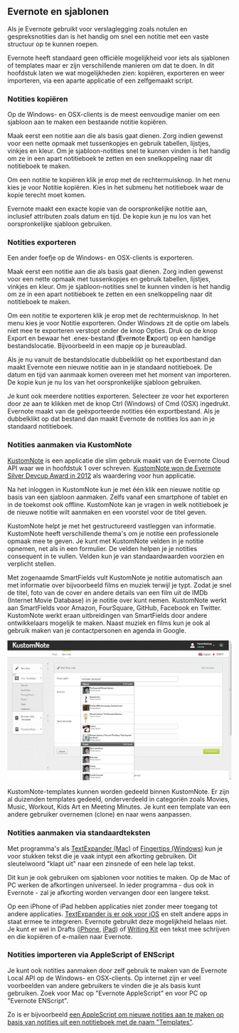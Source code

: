 ## Evernote en sjablonen

Als je Evernote gebruikt voor verslaglegging zoals notulen en gespreksnotities dan is het handig om snel een notitie met een vaste structuur op te kunnen roepen.

Evernote heeft standaard geen officiële mogelijkheid voor iets als sjablonen of templates maar er zijn verschillende manieren om dat te doen. In dit hoofdstuk laten we wat mogelijkheden zien: kopiëren, exporteren en weer importeren, via een aparte applicatie of een zelfgemaakt script.

### Notities kopiëren

Op de Windows- en OSX-clients is de meest eenvoudige manier om een sjabloon aan te maken een bestaande notitie kopiëren.

Maak eerst een notitie aan die als basis gaat dienen. Zorg indien gewenst voor een nette opmaak met tussenkopjes en gebruik tabellen, lijstjes, vinkjes en kleur. Om je sjabloon-notities snel te kunnen vinden is het handig om ze in een apart notitieboek te zetten en een snelkoppeling naar dit notitieboek te maken.

Om een notitie te kopiëren klik je erop met de rechtermuisknop. In het menu kies je voor Notitie kopiëren. Kies in het submenu het notitieboek waar de kopie terecht moet komen.

Evernote maakt een exacte kopie van de oorspronkelijke notitie aan, inclusief attributen zoals datum en tijd. De kopie kun je nu los van het oorspronkelijke sjabloon gebruiken.

### Notities exporteren

Een ander foefje op de Windows- en OSX-clients is exporteren.

Maak eerst een notitie aan die als basis gaat dienen. Zorg indien gewenst voor een nette opmaak met tussenkopjes en gebruik tabellen, lijstjes, vinkjes en kleur. Om je sjabloon-notities snel te kunnen vinden is het handig om ze in een apart notitieboek te zetten en een snelkoppeling naar dit notitieboek te maken.

Om een notitie te exporteren klik je erop met de rechtermuisknop. In het menu kies je voor Notitie exporteren. Onder Windows zit de optie om labels niet mee te exporteren verstopt onder de knop Opties. Druk op de knop Export en bewaar het .enex-bestand (**E**ver**n**ote **Ex**port) op een handige bestandslocatie. Bijvoorbeeld in een mapje op je bureaublad.

Als je nu vanuit de bestandslocatie dubbelklikt op het exportbestand dan maakt Evernote een nieuwe notitie aan in je standaard notitieboek. De datum en tijd van aanmaak komen overeen met het moment van importeren. De kopie kun je nu los van het oorspronkelijke sjabloon gebruiken.

Je kunt ook meerdere notities exporteren. Selecteer ze voor het exporteren door ze aan te klikken met de knop Ctrl (Windows) of Cmd (OSX) ingedrukt. Evernote maakt van de geëxporteerde notities één exportbestand. Als je dubbelklikt op dat bestand dan maakt Evernote de notities los aan in je standaard notitieboek.

### Notities aanmaken via KustomNote

[KustomNote](http://kustomnote.com "KustomNote: Professional note taking for Evernote")  is een applicatie die slim gebruik maakt van de Evernote Cloud API waar we in hoofdstuk 1 over schreven. [KustomNote won de Evernote Silver Devcup Award in 2012](http://blog.evernote.com/2012/09/26/trunk-spotlight-kustomnote-adds-structure-to-notes-wins-silver-devcup-award/ "Trunk Spotlight: KustomNote Adds Structure to Notes, Wins Silver Devcup Award") als waardering voor hun applicatie.

Na het inloggen in KustomNote kun je met één klik een nieuwe notitie op basis van een sjabloon aanmaken. Zelfs vanaf een smartphone of tablet en in de toekomst ook offline. KustomNote kan je vragen in welk notitieboek je de nieuwe notitie wilt aanmaken en een voorstel voor de titel geven.

KustomNote helpt je met het gestructureerd vastleggen van informatie. KustomNote heeft verschillende thema's om je notitie een professionele opmaak mee te geven. Je kunt met KustomNote velden in je notitie opnemen, net als in een formulier. De velden helpen je je notities consequent in te vullen. Velden kun je van standaardwaarden voorzien en verplicht stellen.

Met zogenaamde SmartFields vult KustomNote je notitie automatisch aan met informatie over bijvoorbeeld films en muziek terwijl je typt. Zodat je snel de titel, foto van de cover en andere details van een film uit de IMDb (Internet Movie Database) in je notitie over kunt nemen. KustomNote werkt aan SmartFields voor Amazon, FourSquare, GitHub, Facebook en Twitter. KustomNote werkt eraan uitbreidingen van SmartFields door andere ontwikkelaars mogelijk te maken. Naast muziek en films kun je ook al gebruik maken van je contactpersonen en agenda in Google.

![KustomNote - SmartField Music](images/311_KustomNote_Music_SmartField.png)

KustomNote-templates kunnen worden gedeeld binnen KustomNote. Er zijn al duizenden templates gedeeld, onderverdeeld in categoriën zoals Movies, Music, Workout, Kids Art en Meeting Minutes. Je kunt een template van een andere gebruiker overnemen (clone) en naar wens aanpassen.

### Notities aanmaken via standaardteksten

Met programma's als [TextExpander (Mac)](http://smilesoftware.com/TextExpander/index.html "TextExpander") of [Fingertips (Windows)](http://getfingertips.com/ "Fingertips") kun je voor stukken tekst die je vaak intypt een afkorting gebruiken. Dit sleutelwoord "klapt uit" naar een zinsnede of een hele lap tekst.

Dit kun je ook gebruiken om sjablonen voor notities te maken. Op de Mac of PC werken de afkortingen universeel. In ieder programma - dus ook in Evernote - zal je afkorting worden vervangen door een langere tekst.

Op een iPhone of iPad hebben applicaties niet zonder meer toegang tot andere applicaties. [TextExpander is er ook voor iOS](http://clkuk.tradedoubler.com/click?p=24371&a=2064103&url=https%3A%2F%2Fitunes.apple.com%2Fnl%2Fapp%2Ftextexpander%2Fid326180690%3Fmt%3D8%26uo%3D4%26partnerId%3D2003 "TextExpander") en stelt andere apps in staat ermee te integreren. Evernote gebruikt deze mogelijkheid helaas niet. Je kunt er wel in Drafts ([iPhone](http://clkuk.tradedoubler.com/click?p=24371&a=2064103&url=https%3A%2F%2Fitunes.apple.com%2Fnl%2Fapp%2Fdrafts%2Fid502385074%3Fmt%3D8%26uo%3D4%26partnerId%3D2003 "Drafts for iPhone"), [iPad](http://clkuk.tradedoubler.com/click?p=24371&a=2064103&url=https%3A%2F%2Fitunes.apple.com%2Fnl%2Fapp%2Fdrafts-for-ipad%2Fid542797283%3Fmt%3D8%26uo%3D4%26partnerId%3D2003 "Drafts for iPad")) of [Writing Kit](http://clkuk.tradedoubler.com/click?p=24371&a=2064103&url=https%3A%2F%2Fitunes.apple.com%2Fnl%2Fapp%2Fwriting-kit-research-write%2Fid426208994%3Fmt%3D8%26uo%3D4%26partnerId%3D2003 "Writing Kit") een tekst mee schrijven en die kopiëren of e-mailen naar Evernote.

### Notities importeren via AppleScript of ENScript

Je kunt ook notities aanmaken door zelf gebruik te maken van de Evernote Local API op de Windows- en OSX-clients. Op internet zijn er veel voorbeelden van andere gebruikers te vinden die je als basis kunt gebruiken. Zoek voor Mac op "Evernote AppleScript" en voor PC op "Evernote ENScript".

Zo is er bijvoorbeeld [een AppleScript om nieuwe notities aan te maken op basis van notities uit een notitieboek met de naam "Templates"](http://blog.nik.me/post/32694120684/evernote-create-new-note-from-template "Evernote: Create New Note from Template").
